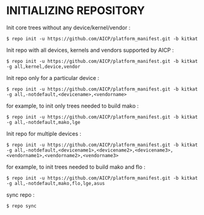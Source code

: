 INITIALIZING REPOSITORY
=======================

Init core trees without any device/kernel/vendor :

    $ repo init -u https://github.com/AICP/platform_manifest.git -b kitkat

Init repo with all devices, kernels and vendors supported by AICP :

    $ repo init -u https://github.com/AICP/platform_manifest.git -b kitkat -g all,kernel,device,vendor

Init repo only for a particular device :

    $ repo init -u https://github.com/AICP/platform_manifest.git -b kitkat -g all,-notdefault,<devicename>,<vendorname>

for example, to init only trees needed to build mako :

    $ repo init -u https://github.com/AICP/platform_manifest.git -b kitkat -g all,-notdefault,mako,lge

Init repo for multiple devices :

    $ repo init -u https://github.com/AICP/platform_manifest.git -b kitkat -g all,-notdefault,<devicename1>,<devicename2>,<devicename3>,<vendorname1>,<vendorname2>,<vendorname3>

for example, to init trees needed to build mako and flo :

    $ repo init -u https://github.com/AICP/platform_manifest.git -b kitkat -g all,-notdefault,mako,flo,lge,asus


sync repo :

    $ repo sync
